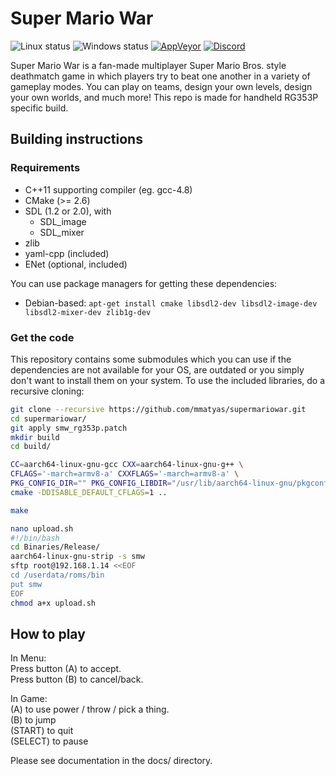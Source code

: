 # Super Mario War

![Linux status][build-linux-img] ![Windows status][build-mingw-img] [![AppVeyor][appveyor-img]][appveyor-link] [![Discord][discord-img]][discord-link]

Super Mario War is a fan-made multiplayer Super Mario Bros. style deathmatch game in which players try to beat one another in a variety of gameplay modes. You can play on teams, design your own levels, design your own worlds, and much more!
This repo is made for handheld RG353P specific build.

## Building instructions

### Requirements

- C++11 supporting compiler (eg. gcc-4.8)
- CMake (>= 2.6)
- SDL (1.2 or 2.0), with
    - SDL_image
    - SDL_mixer
- zlib
- yaml-cpp (included)
- ENet (optional, included)

You can use package managers for getting these dependencies:
- Debian-based: `apt-get install cmake libsdl2-dev libsdl2-image-dev libsdl2-mixer-dev zlib1g-dev`

### Get the code

This repository contains some submodules which you can use if the dependencies are not available for your OS, are outdated or you simply don't want to install them on your system. To use the included libraries, do a recursive cloning:

```sh
git clone --recursive https://github.com/mmatyas/supermariowar.git
cd supermariowar/
git apply smw_rg353p.patch
mkdir build
cd build/

CC=aarch64-linux-gnu-gcc CXX=aarch64-linux-gnu-g++ \
CFLAGS='-march=armv8-a' CXXFLAGS='-march=armv8-a' \
PKG_CONFIG_DIR="" PKG_CONFIG_LIBDIR="/usr/lib/aarch64-linux-gnu/pkgconfig" \
cmake -DDISABLE_DEFAULT_CFLAGS=1 ..

make

nano upload.sh
#!/bin/bash
cd Binaries/Release/
aarch64-linux-gnu-strip -s smw
sftp root@192.168.1.14 <<EOF
cd /userdata/roms/bin
put smw
EOF
chmod a+x upload.sh
```

## How to play

In Menu:  
Press button (A) to accept.  
Press button (B) to cancel/back.  

In Game:  
(A) to use power / throw / pick a thing.  
(B) to jump  
(START) to quit  
(SELECT) to pause  

Please see documentation in the docs/ directory.

[build-linux-img]: https://github.com/mmatyas/supermariowar/actions/workflows/build_linux.yml/badge.svg
[build-mingw-img]: https://github.com/mmatyas/supermariowar/actions/workflows/build_mingw.yml/badge.svg
[appveyor-img]: https://ci.appveyor.com/api/projects/status/github/mmatyas/supermariowar?svg=true
[appveyor-link]: https://ci.appveyor.com/project/mmatyas/supermariowar
[discord-img]: https://img.shields.io/badge/Discord-7389D8?logo=discord&logoColor=white
[discord-link]: https://discord.gg/SC4uXQB
